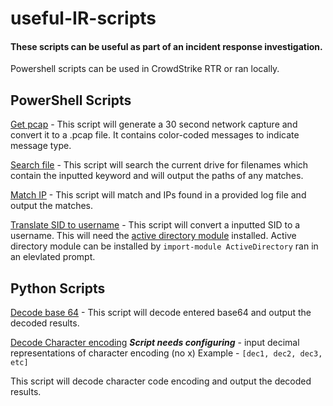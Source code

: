 # useful-IR-scripts
#### These scripts can be useful as part of an incident response investigation. 
Powershell scripts can be used in CrowdStrike RTR or ran locally.


## PowerShell Scripts

[Get pcap](https://github.com/AR201GH/useful-IR-scripts/blob/main/PowerShell/get_pcap.ps1)
\- This script will generate a 30 second network capture and convert it to a .pcap file. It contains color-coded messages to indicate message type.

[Search file](https://github.com/AR201GH/useful-IR-scripts/blob/main/PowerShell/search_file.ps1)
\- This script will search the current drive for filenames which contain the inputted keyword and will output the paths of any matches.

[Match IP](https://github.com/AR201GH/useful-IR-scripts/blob/main/PowerShell/match_IP.ps1)
\- This script will match and IPs found in a provided log file and output the matches.

[Translate SID to username](https://github.com/AR201GH/useful-IR-scripts/blob/main/PowerShell/translate-sid-to-username.ps1)
\- This script will convert a inputted SID to a username. This will need the [active directory module](https://learn.microsoft.com/en-us/powershell/module/activedirectory/?view=windowsserver2022-ps) installed. Active directory module can be installed by ```import-module ActiveDirectory``` ran in an elevlated prompt.


## Python Scripts
[Decode base 64](https://github.com/AR201GH/useful-IR-scripts/blob/main/Python/decode-base64.py)
\- This script will decode entered base64 and output the decoded results.

[Decode Character encoding](https://github.com/AR201GH/useful-IR-scripts/blob/main/Python/decode-char-code.py)
***Script needs configuring*** - input decimal representations of character encoding (no x) Example - ```[dec1, dec2, dec3, etc]```

This script will decode character code encoding and output the decoded results. 
